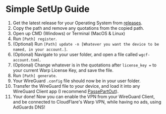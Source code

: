 # Simple SetUp Guide

1. Get the latest release for your Operating System from [releases](https://github.com/yodaluca23/Warp-VPN-AdGuard-DNS/releases/latest).
2. Copy the path and remove any quotations from the copied path.
3. Open up CMD (Windows) or Terminal (MacOS & Linux)
4. Run ```[Path] register```.
5. (Optional) Run ```[Path] update -n [Whatever you want the device to be named, in your account.]```.
6. (Optional) Navigate to your user folder, and open a file called ```wgcf-account.toml```.
7. (Optional) Change whatever is in the quotations after ```license_key =``` to your current Warp License Key, and save the file.
8. Run ```[Path] generate```.
9. Your WireGuard ```.config``` file should now be in your user folder.
10. Transfer the WireGuard file to your device, and load it into any WireGuard Client app (I recommend [PassePartOut](https://passepartoutvpn.app)).
11. Your done! Now you can enable the VPN from your WireGuard Client, and be connected to CloudFlare's Warp VPN, while having no ads, using AdGuards DNS!
